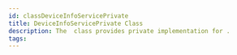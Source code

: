 ```yaml
---
id: classDeviceInfoServicePrivate
title: DeviceInfoServicePrivate Class
description: The  class provides private implementation for .
tags:
---
```

